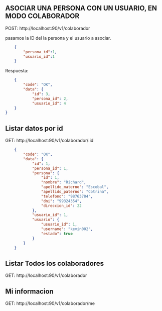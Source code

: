 ## ASOCIAR UNA PERSONA CON UN USUARIO, EN MODO COLABORADOR

POST: http://localhost:90/v1/colaborador

pasamos la ID del la persona y el usuario a asociar.
```json
    {
        "persona_id":1,
        "usuario_id":1
    }
```
Respuesta:
```json
    {
        "code": "OK",
        "data": {
            "id": 3,
            "persona_id": 2,
            "usuario_id": 4
    }
}   
```

## Listar datos por id
GET: http://localhost:90/v1/colaborador/:id

```json
    {
        "code": "OK",
        "data": {
            "id": 1,
            "persona_id": 1,
            "persona": {
                "id": 1,
                "nombre": "Richard",
                "apellido_materno": "Escobal",
                "apellido_paterno": "Cotrina",
                "telefono": "98763784",
                "dni": "99324354",
                "direccion_id": 22
            },
            "usuario_id": 1,
            "usuario": {
                "usuario_id": 1,
                "username": "kevin002",
                "estado": true
            }
        }
    }
```

## Listar Todos los colaboradores
GET: http://localhost:90/v1/colaborador

## Mi informacion
GET: http://localhost:90/v1/colaborador/me